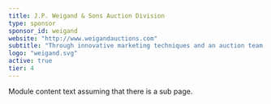 ```yaml
---
title: J.P. Weigand & Sons Auction Division
type: sponsor
sponsor_id: weigand
website: "http://www.weigandauctions.com"
subtitle: "Through innovative marketing techniques and an auction team with over 125 years of auction experience, Weigand has obtained proven results which have placed our firm on the leading edge of the auction industry."
logo: "weigand.svg"
active: true
tier: 4
---
```

Module content text assuming that there is a sub page.